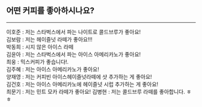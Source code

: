 ## 어떤 커피를 좋아하시나요?
----

이호준 : 저는 스타벅스에서 파는 나이트로 콜드브루가 좋아요!  
김보람 : 저는 헤이즐넛 라떼가 좋아요!!!  
박동희 : 시지 않은 아이스 라떼  
김윤아 : 저는 스타벅스에서 파는 아이스 아메리카노가 좋아요!  
최웅 : 믹스커피가 좋습니다!.  
김주혜 : 저는 아이스 아메리카노가 좋아요!  
양재영 : 저는 커피빈 아이스헤이즐넛라떼에 샷 추가하는 게 좋아요!  
김건호 : 저는 아이스 아메리카노에 헤이즐넛 시럽 추가하는 게 좋아요!  
최문기 : 저는 민트 모카 라떼가 좋아요!
김병현 : 저는 콜드브루 라떼를 좋아합니다. ㅎㅎ 